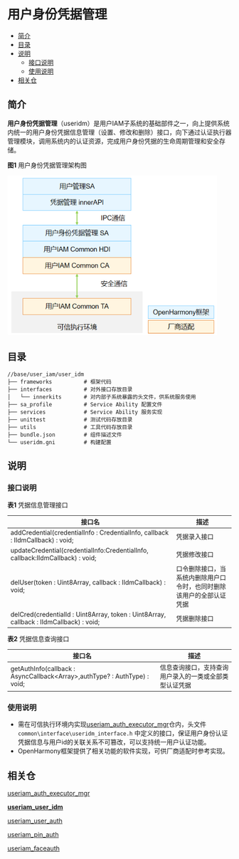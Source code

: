 # 用户身份凭据管理

- [简介](#简介)
- [目录](#目录)
- [说明](#说明)
  - [接口说明](#接口说明)
  - [使用说明](#使用说明)
- [相关仓](#相关仓)


## 简介

**用户身份凭据管理**（useridm）是用户IAM子系统的基础部件之一，向上提供系统内统一的用户身份凭据信息管理（设置、修改和删除）接口，向下通过认证执行器管理模块，调用系统内的认证资源，完成用户身份凭据的生命周期管理和安全存储。

**图1** 用户身份凭据管理架构图

<img src="figures/用户身份凭据管理架构图.png" alt="用户身份凭据管理架构图" style="zoom:80%;" />

## 目录

```undefined
//base/user_iam/user_idm
├── frameworks			# 框架代码
├── interfaces			# 对外接口存放目录
│   └── innerkits		# 对内部子系统暴露的头文件，供系统服务使用
├── sa_profile			# Service Ability 配置文件
├── services			# Service Ability 服务实现
├── unittest			# 测试代码存放目录
├── utils				# 工具代码存放目录
├── bundle.json			# 组件描述文件
└── useridm.gni			# 构建配置
```


## 说明

### 接口说明

**表1** 凭据信息管理接口

| 接口名  | 描述                             |
| ------ | -------------------------------- |
| addCredential(credentialInfo : CredentialInfo, callback : IIdmCallback) : void; | 凭据录入接口 |
| updateCredential(credentialInfo:CredentialInfo, callback:IIdmCallback) : void; | 凭据修改接口 |
| delUser(token : Uint8Array, callback : IIdmCallback) : void; | 口令删除接口，当系统内删除用户口令时，也同时删除该用户的全部认证凭据 |
| delCred(credentialId : Uint8Array, token : Uint8Array, callback : IIdmCallback) : void; | 凭据删除接口 |

**表2** 凭据信息查询接口

| 接口名 | 描述                       |
| ------ | -------------------------------- |
| getAuthInfo(callback : AsyncCallback<Array<EnrolledCredInfo>>,authType? : AuthType) : void; | 信息查询接口，支持查询用户录入的一类或全部类型认证凭据 |

### 使用说明

- 需在可信执行环境内实现[useriam_auth_executor_mgr](https://gitee.com/openharmony-sig/useriam_coauth)仓内，头文件```common\interface\useridm_interface.h``` 中定义的接口，保证用户身份认证凭据信息与用户id的关联关系不可篡改，可以支持统一用户认证功能。
- OpenHarmony框架提供了相关功能的软件实现，可供厂商适配时参考实现。

## 相关仓

[useriam_auth_executor_mgr](https://gitee.com/openharmony/useriam_auth_executor_mgr)

**[useriam_user_idm](https://gitee.com/openharmony/useriam_user_idm)**

[useriam_user_auth](https://gitee.com/openharmony/useriam_user_auth)

[useriam_pin_auth](https://gitee.com/openharmony/useriam_pin_auth)

[useriam_faceauth](https://gitee.com/openharmony/useriam_faceauth)
